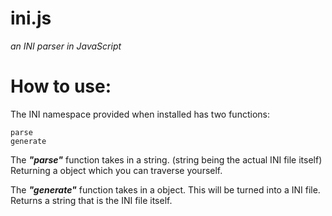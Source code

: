 # ini.js

*an INI parser in JavaScript*

# How to use:

The INI namespace provided when installed has two functions:

```
parse
generate
```

The ***"parse"*** function takes in a string.
(string being the actual INI file itself)
Returning a object which you can traverse yourself.

The ***"generate"*** function takes in a object.
This will be turned into a INI file.
Returns a string that is the INI file itself.
